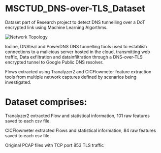 # MSCTUD_DNS-over-TLS_Dataset

Dataset part of Research project to detect DNS tunnelling over a DoT encrypted link using Machine Learning Algorthms.

![Network Topology](https://github.com/heff09/MSCTUD_DNS-over-TLS/assets/41806354/878bb0fc-f3d6-4b4a-bd3f-6dc2aef7052e)

Iodine, DNSteal and PowerDNS DNS tunnelling tools used to establish connections to a malicious server hosted in 
the cloud, transmitting web traffic, Data exfiltration and datainfiltration through a DNS-over-TLS encrypted tunnel to Google Public DNS resolver.

Flows extracted using Tranalyzer2 and CICFlowmeter feature extraction tools from multiple network captures defined by scenarios being investigated.

Dataset comprises:
==================
Tranalyzer2 extracted Flow and statistical information, 101 raw features saved to each csv file.

CICFlowmeter extracted Flows and statistical information, 84 raw features saved to each csv file.

Original PCAP files with TCP port 853 TLS traffic
